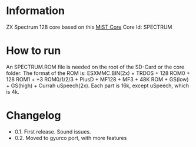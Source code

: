 # Information
ZX Spectrum 128 core based on this [MiST Core](https://github.com/gyurco/ZX_Spectrum-128K_MIST)
Core Id: SPECTRUM

# How to run
An SPECTRUM.ROM file is needed on the root of the SD-Card or the core folder.
The format of the ROM is:
ESXMMC.BIN(2x) + TRDOS + 128 ROM0 + 128 ROM1 + +3 ROM0/1/2/3 + PlusD + MF128 + MF3 + 48K ROM + GS(low) + GS(high) + Currah uSpeech(2x). Each part is 16k, except uSpeech, which is 4k.


# Changelog
- 0.1. First release. Sound issues.
- 0.2. Moved to gyurco port, with more features
